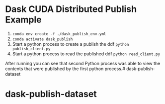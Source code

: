 # Dask CUDA Distributed Publish Example

1. ```conda env create -f ./dask_publish_env.yml```
2. ```conda activate dask_publish```
3. Start a python process to create a publish the ddf ```python publish_client.py```
4. Start a python process to read the published ddf ```python read_client.py```

After running you can see that second Python process was able to view the contents that were
published by the first python process.# dask-publish-dataset
# dask-publish-dataset

